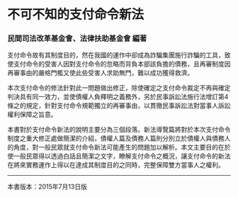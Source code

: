 # 不可不知的支付命令新法

### 民間司法改革基金會、法律扶助基金會 編著

支付命令故有其制度目的，然在我國的運作中卻成為詐騙集團施行詐騙的工具，致使支付命令的受害人因對支付命令的忽略而背負本部該負擔的債務，且再審制度因再審事由的嚴格門檻又使此些受害人求助無門，難以成功獲得救濟。

本次支付命令的修法針對此一問題做出修正，除使確定之支付命令裁定不再與確定判決具有同一效力，並使債權人負釋明之義務外，另於民事訴訟法施行法增訂第4條之的規定，針對支付命令規範獨立的再審事由，以貫徹民事訴訟法對當事人訴訟權利保障之旨意。

本書對於支付命令新法的說明主要分為三個段落。新法導覽篇將對於本次支付命令制度之重大修正處做簡潔的介紹，債權人篇及債務人篇則分別立於債權人與債務人的角度，對一般民眾就支付命令新法可能產生的問題加以解析。本文主要目的在於使一般民眾得以透過白話且簡潔之文字，瞭解支付命令之概況，讓支付命令的新法在將來實務運作上得以在達成其制度目的之同時，完整保障雙方當事人之權利。

---

本書版本：2015年7月13日版
